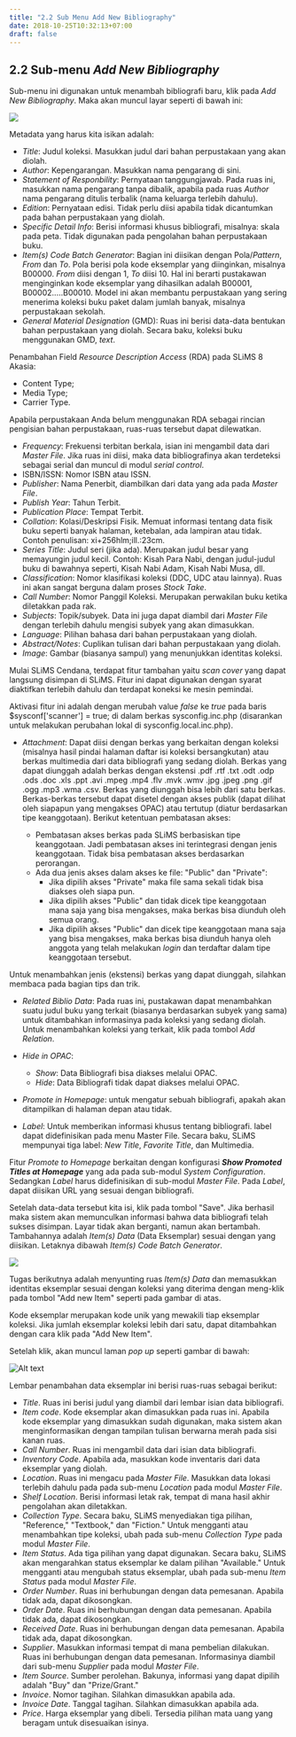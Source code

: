 ```yaml
---
title: "2.2 Sub Menu Add New Bibliography"
date: 2018-10-25T10:32:13+07:00
draft: false
---
```


## 2.2 Sub-menu _Add New Bibliography_

Sub-menu ini digunakan untuk menambah bibliografi baru, klik pada _Add New Bibliography_. Maka akan muncul layar seperti di bawah ini:

![](/assets/02_Bibliography.png)

Metadata yang harus kita isikan adalah:

* _Title_: Judul koleksi. Masukkan judul dari bahan perpustakaan yang akan diolah.
* _Author_: Kepengarangan. Masukkan nama pengarang di sini.
* _Statement of Responbility_: Pernyataan tanggungjawab. Pada ruas ini, masukkan nama pengarang tanpa dibalik, apabila pada ruas _Author_ nama pengarang ditulis terbalik \(nama keluarga terlebih dahulu\).
* _Edition_: Pernyataan edisi. Tidak perlu diisi apabila tidak dicantumkan pada bahan perpustakaan yang diolah.
* _Specific Detail Info_: Berisi informasi khusus bibliografi, misalnya: skala pada peta. Tidak digunakan pada pengolahan bahan perpustakaan buku.
* _Item\(s\) Code Batch Generator_: Bagian ini diisikan dengan Pola/_Pattern_, _From_ dan _To_. Pola berisi pola kode eksemplar yang diinginkan, misalnya B00000. _From_ diisi dengan 1, _To_ diisi 10. Hal ini berarti pustakawan menginginkan kode eksemplar yang dihasilkan adalah B00001, B00002.....B00010. Model ini akan membantu perpustakaan yang sering menerima koleksi buku paket dalam jumlah banyak, misalnya perpustakaan sekolah.
* _General Material Designation_ \(GMD\): Ruas ini berisi data-data bentukan bahan perpustakaan yang diolah. Secara baku, koleksi buku menggunakan GMD, _text_.

Penambahan Field _Resource Description Access_ \(RDA\) pada SLiMS 8 Akasia:

* Content Type;
* Media Type;
* Carrier Type.

Apabila perpustakaan Anda belum menggunakan RDA sebagai rincian pengisian bahan perpustakaan, ruas-ruas tersebut dapat dilewatkan.

* _Frequency_: Frekuensi terbitan berkala, isian ini mengambil data dari _Master File_. Jika ruas ini diisi, maka data bibliografinya akan terdeteksi sebagai serial dan muncul di modul _serial control_.
* ISBN/ISSN: Nomor ISBN atau ISSN.
* _Publisher_: Nama Penerbit, diambilkan dari data yang ada pada _Master File_.
* _Publish Year_: Tahun Terbit.
* _Publication Place_: Tempat Terbit.
* _Collation_: Kolasi/Deskripsi Fisik. Memuat informasi tentang data fisik buku seperti banyak halaman, ketebalan, ada lampiran atau tidak. Contoh penulisan: xi+256hlm;ill.:23cm.
* _Series Title_: Judul seri \(jika ada\). Merupakan judul besar yang memayungin judul kecil. Contoh: Kisah Para Nabi, dengan judul-judul buku di bawahnya seperti, Kisah Nabi Adam, Kisah Nabi Musa, dll.
* _Classification_: Nomor klasifikasi koleksi \(DDC, UDC atau lainnya\). Ruas ini akan sangat berguna dalam proses _Stock Take_.
* _Call Number_: Nomor Panggil Koleksi. Merupakan perwakilan buku ketika diletakkan pada rak.
* _Subjects_: Topik/subyek. Data ini juga dapat diambil dari _Master File_ dengan terlebih dahulu mengisi subyek yang akan dimasukkan.
* _Language_: Pilihan bahasa dari bahan perpustakaan yang diolah.
* _Abstract/Notes_: Cuplikan tulisan dari bahan perpustakaan yang diolah.
* _Image_: Gambar \(biasanya sampul\) yang menunjukkan identitas koleksi.

Mulai SLiMS Cendana, terdapat fitur tambahan yaitu _scan cover_ yang dapat langsung disimpan di SLiMS. Fitur ini dapat digunakan dengan syarat diaktifkan terlebih dahulu dan terdapat koneksi ke mesin pemindai.

Aktivasi fitur ini adalah dengan merubah value _false_ ke _true_ pada baris $sysconf\['scanner'\] = true; di dalam berkas sysconfig.inc.php \(disarankan untuk melakukan perubahan lokal di sysconfig.local.inc.php\).

* _Attachment_: Dapat diisi dengan berkas yang berkaitan dengan koleksi \(misalnya hasil pindai halaman daftar isi koleksi bersangkutan\) atau berkas multimedia dari data bibliografi yang sedang diolah. Berkas yang dapat diunggah adalah berkas dengan ekstensi .pdf .rtf .txt .odt .odp .ods .doc .xls .ppt .avi .mpeg .mp4 .flv .mvk .wmv .jpg .jpeg .png .gif .ogg .mp3 .wma .csv. Berkas yang diunggah bisa lebih dari satu berkas. Berkas-berkas tersebut dapat disetel dengan akses publik \(dapat dilihat oleh siapapun yang mengakses OPAC\) atau tertutup \(diatur berdasarkan tipe keanggotaan\). Berikut ketentuan pembatasan akses:

  * Pembatasan akses berkas pada SLiMS berbasiskan tipe keanggotaan. Jadi pembatasan akses ini terintegrasi dengan jenis keanggotaan. Tidak bisa pembatasan akses berdasarkan perorangan.
  * Ada dua jenis akses dalam akses ke file: "Public" dan "Private":
    * Jika dipilih akses "Private" maka file sama sekali tidak bisa diakses oleh siapa pun.
    * Jika dipilih akses "Public" dan tidak dicek tipe keanggotaan mana saja yang bisa mengakses, maka berkas bisa diunduh oleh semua orang.
    * Jika dipilih akses "Public" dan dicek tipe keanggotaan mana saja yang bisa mengakses, maka berkas bisa diunduh hanya oleh anggota yang telah melakukan _login_ dan terdaftar dalam tipe keanggotaan tersebut.

Untuk menambahkan jenis \(ekstensi\) berkas yang dapat diunggah, silahkan membaca pada bagian tips dan trik.

* _Related Biblio Data_: Pada ruas ini, pustakawan dapat menambahkan suatu judul buku yang terkait \(biasanya berdasarkan subyek yang sama\) untuk ditambahkan informasinya pada koleksi yang sedang diolah. Untuk menambahkan koleksi yang terkait, klik pada tombol _Add Relation_.

* _Hide in OPAC_:

  * _Show_: Data Bibliografi bisa diakses melalui OPAC.
  * _Hide_: Data Bibliografi tidak dapat diakses melalui OPAC.

* _Promote in Homepage_: untuk mengatur sebuah bibliografi, apakah akan ditampilkan di halaman depan atau tidak.

* _Label_: Untuk memberikan informasi khusus tentang bibliografi. label dapat didefinisikan pada menu Master File. Secara baku, SLiMS mempunyai tiga label: _New Title_, _Favorite Title_, dan Multimedia.

Fitur _Promote to Homepage_ berkaitan dengan konfigurasi _**Show Promoted Titles at Homepage**_ yang ada pada sub-modul _System Configuration_. Sedangkan _Label_ harus didefinisikan di sub-modul _Master File_. Pada _Label_, dapat diisikan URL yang sesuai dengan bibliografi.

Setelah data-data tersebut kita isi, klik pada tombol "Save". Jika berhasil maka sistem akan memunculkan informasi bahwa data bibliografi telah sukses disimpan. Layar tidak akan berganti, namun akan bertambah. Tambahannya adalah _Item\(s\) Data_ \(Data Eksemplar\) sesuai dengan yang diisikan. Letaknya dibawah _Item\(s\) Code Batch Generator_.

![](/assets/02_bibliography_insert_item.png)

Tugas berikutnya adalah menyunting ruas _Item\(s\) Data_ dan memasukkan identitas eksemplar sesuai dengan koleksi yang diterima dengan meng-klik pada tombol "Add new Item" seperti pada gambar di atas.

Kode eksemplar merupakan kode unik yang mewakili tiap eksemplar koleksi. Jika jumlah eksemplar koleksi lebih dari satu, dapat ditambahkan dengan cara klik pada "Add New Item".

Setelah klik, akan muncul laman _pop up_ seperti gambar di bawah:

![Alt text](/assets/02_bibliography_insert_new_item.png)

Lembar penambahan data eksemplar ini berisi ruas-ruas sebagai berikut:

* _Title_. Ruas ini berisi judul yang diambil dari lembar isian data bibliografi.
* _Item code_. Kode eksemplar akan dimasukkan pada ruas ini. Apabila kode eksemplar yang dimasukkan sudah digunakan, maka sistem akan menginformasikan dengan tampilan tulisan berwarna merah pada sisi kanan ruas.
* _Call Number_. Ruas ini mengambil data dari isian data bibliografi.
* _Inventory Code_. Apabila ada, masukkan kode inventaris dari data eksemplar yang diolah.
* _Location_. Ruas ini mengacu pada _Master File_. Masukkan data lokasi terlebih dahulu pada pada sub-menu _Location_ pada modul _Master File_.
* _Shelf Location_. Berisi informasi letak rak, tempat di mana hasil akhir pengolahan akan diletakkan.
* _Collection Type_. Secara baku, SLiMS menyediakan tiga pilihan, "Reference," "Textbook," dan "Fiction." Untuk mengganti atau menambahkan tipe koleksi, ubah pada sub-menu _Collection Type_ pada modul _Master File_.
* _Item Status_. Ada tiga pilihan yang dapat digunakan. Secara baku, SLiMS akan mengarahkan status eksemplar ke dalam pilihan "Available." Untuk mengganti atau mengubah status eksemplar, ubah pada sub-menu _Item Status_ pada modul _Master File_.
* _Order Number_. Ruas ini berhubungan dengan data pemesanan. Apabila tidak ada, dapat dikosongkan.
* _Order Date_. Ruas ini berhubungan dengan data pemesanan. Apabila tidak ada, dapat dikosongkan.
* _Received Date_. Ruas ini berhubungan dengan data pemesanan. Apabila tidak ada, dapat dikosongkan.
* _Supplier_. Masukkan informasi tempat di mana pembelian dilakukan. Ruas ini berhubungan dengan data pemesanan. Informasinya diambil dari sub-menu _Supplier_ pada modul _Master File_.
* _Item Source_. Sumber perolehan. Bakunya, informasi yang dapat dipilih adalah "Buy" dan "Prize/Grant."
* _Invoice_. Nomor tagihan. Silahkan dimasukkan apabila ada.
* _Invoice Date_. Tanggal tagihan. Silahkan dimasukkan apabila ada.
* _Price_. Harga eksemplar yang dibeli. Tersedia pilihan mata uang yang beragam untuk disesuaikan isinya.